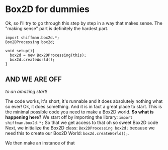 # Box2D for dummies

Ok, so I'll try to go through this step by step in a way that makes sense. The "making sense" part is definitely the hardest part.

```
import shiffman.box2d.*;
Box2DProcessing box2d;

void setup(){
  box2d = new Box2DProcessing(this);
  box2d.createWorld();
}
```

## AND WE ARE OFF
_to an amazing start!_ 

The code works, it's short, it's runnable and it does absolutely nothing what so ever!
Ok, it does something. And it is in fact a great place to start. This is the minimal possible code you need to make a Box2D world.
**So what is happening here?** We start off by importing the library: `import shiffman.box2d.*;` So that we get access to that oh so sweet Box2D code
Next, we initialize the Box2D class: `Box2DProcessing box2d;` because we need this to create our Box2D World: `box2d.createWorld();`.



We then make an instance of that 
